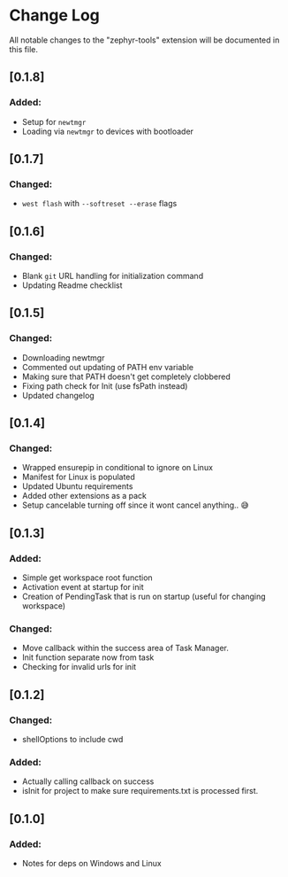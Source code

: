 # Change Log

All notable changes to the "zephyr-tools" extension will be documented in this file.

## [0.1.8]

### Added:

* Setup for `newtmgr` 
* Loading via `newtmgr` to devices with bootloader

## [0.1.7]

### Changed:

* `west flash` with `--softreset --erase` flags

## [0.1.6]

### Changed:

* Blank `git` URL handling for initialization command 
* Updating Readme checklist

## [0.1.5]

### Changed:

* Downloading newtmgr
* Commented out updating of PATH env variable
* Making sure that PATH doesn't get completely clobbered
* Fixing path check for Init (use fsPath instead)
* Updated changelog


## [0.1.4]

### Changed:

* Wrapped ensurepip in conditional to ignore on Linux
* Manifest for Linux is populated
* Updated Ubuntu requirements
* Added other extensions as a pack
* Setup cancelable turning off since it wont cancel anything.. 😅

## [0.1.3]

### Added:

* Simple get workspace root function
* Activation event at startup for init
* Creation of PendingTask that is run on startup (useful for changing workspace)

### Changed:

* Move callback within the success area of Task Manager.
* Init function separate now from task
* Checking for invalid urls for init

## [0.1.2]

### Changed:

* shellOptions to include cwd

### Added:

* Actually calling callback on success
* isInit for project to make sure requirements.txt is processed first.

## [0.1.0]

### Added:
* Notes for deps on Windows and Linux